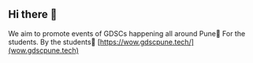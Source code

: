 ## Hi there 👋

We aim to promote events of GDSCs happening all around Pune💯
For the students. By the students🤝
[https://wow.gdscpune.tech/](wow.gdscpune.tech)
